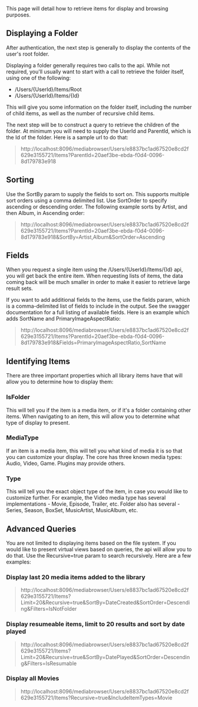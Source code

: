 This page will detail how to retrieve items for display and browsing purposes.

## Displaying a Folder
After authentication, the next step is generally to display the contents of the user's root folder.

Displaying a folder generally requires two calls to the api. While not required, you'll usually want to start with a call to retrieve the folder itself, using one of the following:
* /Users/{UserId}/Items/Root
* /Users/{UserId}/Items/{Id}

This will give you some information on the folder itself, including the number of child items, as well as the number of recursive child items. 

The next step will be to construct a query to retrieve the children of the folder. At minimum you will need to supply the UserId and ParentId, which is the Id of the folder. Here is a sample url to do that:

> http://localhost:8096/mediabrowser/Users/e8837bc1ad67520e8cd2f629e3155721/Items?ParentId=20aef3be-ebda-f0d4-0096-8d179783e918

## Sorting
Use the SortBy param to supply the fields to sort on. This supports multiple sort orders using a comma delimited list. Use SortOrder to specify ascending or descending order. The following example sorts by Artist, and then Album, in Ascending order:

> http://localhost:8096/mediabrowser/Users/e8837bc1ad67520e8cd2f629e3155721/Items?ParentId=20aef3be-ebda-f0d4-0096-8d179783e918&SortBy=Artist,Album&SortOrder=Ascending

## Fields

When you request a single item using the /Users/{UserId}/Items/{Id} api, you will get back the entire item. When requesting lists of items, the data coming back will be much smaller in order to make it easier to retrieve large result sets.

If you want to add additional fields to the items, use the fields param, which is a comma-delimited list of fields to include in the output. See the swagger documentation for a full listing of available fields. Here is an example which adds SortName and PrimaryImageAspectRatio:

> http://localhost:8096/mediabrowser/Users/e8837bc1ad67520e8cd2f629e3155721/Items?ParentId=20aef3be-ebda-f0d4-0096-8d179783e918&Fields=PrimaryImageAspectRatio,SortName

## Identifying Items

There are three important properties which all library items have that will allow you to determine how to display them:

### IsFolder
This will tell you if the item is a media item, or if it's a folder containing other items. When navigating to an item, this will allow you to determine what type of display to present.

### MediaType
If an item is a media item, this will tell you what kind of media it is so that you can customize your display. The core has three known media types: Audio, Video, Game. Plugins may provide others.

### Type
This will tell you the exact object type of the item, in case you would like to customize further. For example, the Video media type has several implementations - Movie, Episode, Trailer, etc. Folder also has several - Series, Season, BoxSet, MusicArtist, MusicAlbum, etc.

## Advanced Queries
You are not limited to displaying items based on the file system. If you would like to present virtual views based on queries, the api will allow you to do that. Use the Recursive=true param to search recursively. Here are a few examples:

### Display last 20 media items added to the library
> http://localhost:8096/mediabrowser/Users/e8837bc1ad67520e8cd2f629e3155721/Items?Limit=20&Recursive=true&SortBy=DateCreated&SortOrder=Descending&Filters=IsNotFolder

### Display resumeable items, limit to 20 results and sort by date played
> http://localhost:8096/mediabrowser/Users/e8837bc1ad67520e8cd2f629e3155721/Items?Limit=20&Recursive=true&SortBy=DatePlayed&SortOrder=Descending&Filters=IsResumable

### Display all Movies
> http://localhost:8096/mediabrowser/Users/e8837bc1ad67520e8cd2f629e3155721/Items?Recursive=true&IncludeItemTypes=Movie